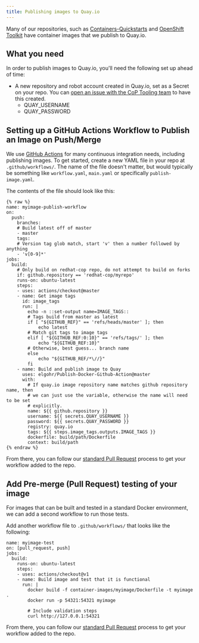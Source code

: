```yaml
---
title: Publishing images to Quay.io
---
```


Many of our repositories, such as [Containers-Quickstarts](https://github.com/redhat-cop/containers-quickstarts) and [OpenShift Toolkit](https://github.com/redhat-cop/openshift-toolkit) have container images that we publish to Quay.io.

## What you need

In order to publish images to Quay.io, you'll need the following set up ahead of time:

* A new repository and robot account created in Quay.io, set as a Secret on your repo. You can [open an issue with the CoP Tooling team](https://github.com/redhat-cop/org/issues/new?assignees=&labels=integrations&template=integrations.md&title=) to have this created.
  * QUAY_USERNAME
  * QUAY_PASSWORD

## Setting up a GitHub Actions Workflow to Publish an Image on Push/Merge

We use [GitHub Actions](https://github.com/features/actions) for many continuous integration needs, including publishing images. To get started, create a new YAML file in your repo at `.github/workflows/`. The name of the file doesn't matter, but would typically be something like `workflow.yaml`, `main.yaml` or specifically `publish-image.yaml`.

The contents of the file should look like this:

```
{% raw %}
name: myimage-publish-workflow
on:
  push:
    branches:
    # Build latest off of master
    - master
    tags:
    # Version tag glob match, start 'v' then a number followed by anything
    - 'v[0-9]*'
jobs:
  build:
    # Only build on redhat-cop repo, do not attempt to build on forks
    if: github.repository == 'redhat-cop/myrepo'
    runs-on: ubuntu-latest
    steps:
    - uses: actions/checkout@master
    - name: Get image tags
      id: image_tags
      run: |
        echo -n ::set-output name=IMAGE_TAGS::
        # Tags build from master as latest
        if [ "${GITHUB_REF}" == 'refs/heads/master' ]; then
            echo latest
        # Match git tags to image tags
        elif [ "${GITHUB_REF:0:10}" == 'refs/tags/' ]; then
            echo "${GITHUB_REF:10}"
        # Otherwise, best guess... branch name
        else
            echo "${GITHUB_REF/*\//}"
        fi
    - name: Build and publish image to Quay
      uses: elgohr/Publish-Docker-Github-Action@master
      with:
        # If quay.io image repository name matches github repository name, then
        # we can just use the variable, otherwise the name will need to be set
        # explicitly.
        name: ${{ github.repository }}
        username: ${{ secrets.QUAY_USERNAME }}
        password: ${{ secrets.QUAY_PASSWORD }}
        registry: quay.io
        tags: ${{ steps.image_tags.outputs.IMAGE_TAGS }}
        dockerfile: build/path/Dockerfile
        context: build/path
{% endraw %}
```

From there, you can follow our [standard Pull Request](/contrib/) process to get your workflow added to the repo.

## Add Pre-merge (Pull Request) testing of your image

For images that can be built and tested in a standard Docker environment, we can add a second workflow to run those tests.

Add another workflow file to `.github/workflows/` that looks like the following:

```
name: myimage-test
on: [pull_request, push]
jobs:
  build:
    runs-on: ubuntu-latest
    steps:
    - uses: actions/checkout@v1
    - name: Build image and test that it is functional
      run: |
        docker build -f container-images/myimage/Dockerfile -t myimage .
        docker run -p 54321:54321 myimage

        # Include validation steps
        curl http://127.0.0.1:54321
```

From there, you can follow our [standard Pull Request](/contrib/) process to get your workflow added to the repo.
